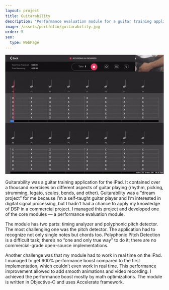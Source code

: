```yaml
---
layout: project
title: Guitarability
description: "Performance evaluation module for a guitar training application"
image: /assets/portfolio/guitarability.jpg
order: 5
seo:
  type: WebPage
---
```


![Guitarability UI](/assets/portfolio/guitarability-animation.gif)


Guitarability was a guitar training application for the iPad. It contained over a thousand exercises on different aspects of guitar playing (rhythm, picking, strumming, legato, scales, bends, and other). Guitarability was a “dream project” for me because I’m a self-taught guitar player and I’m interested in digital signal processing, but I hadn’t had a chance to apply my knowledge of DSP in a commercial project. I managed this project and developed one of the core modules — a performance evaluation module.

The module has two parts: timing analyzer and polyphonic pitch detector. The most challenging one was the pitch detector. The application had to recognize not only single notes but chords too. Polyphonic Pitch Detection is a difficult task; there’s no “one and only true way” to do it; there are no commercial-grade open-source implementations.

Another challenge was that my module had to work in real time on the iPad. I managed to get 600% performance boost compared to the first implementation, which couldn’t even work in real time. This performance improvement allowed to add smooth animations and video recording. I achieved the performance boost mostly by math optimizations. The module is written in Objective-C and uses Accelerate framework.
